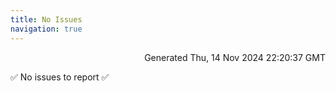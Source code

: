 ```yaml
---
title: No Issues
navigation: true
---
```


<p style="text-align:right;color:#cccs">
Generated Thu, 14 Nov 2024 22:20:37 GMT
</p>
<p>✅ No issues to report ✅</p>



